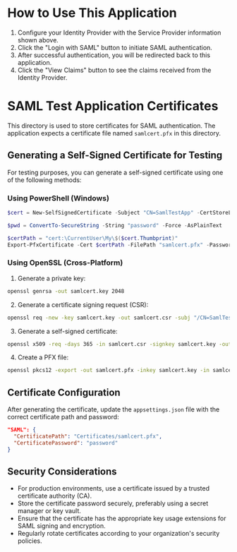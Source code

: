 ﻿# How to Use This Application
1) Configure your Identity Provider with the Service Provider information shown above.
2) Click the "Login with SAML" button to initiate SAML authentication.
3) After successful authentication, you will be redirected back to this application.
4) Click the "View Claims" button to see the claims received from the Identity Provider.

# SAML Test Application Certificates

This directory is used to store certificates for SAML authentication. The application expects a certificate file named `samlcert.pfx` in this directory.

## Generating a Self-Signed Certificate for Testing

For testing purposes, you can generate a self-signed certificate using one of the following methods:

### Using PowerShell (Windows)

```powershell
$cert = New-SelfSignedCertificate -Subject "CN=SamlTestApp" -CertStoreLocation "cert:\CurrentUser\My" -KeyExportPolicy Exportable -KeySpec Signature -KeyLength 2048 -KeyAlgorithm RSA -HashAlgorithm SHA256

$pwd = ConvertTo-SecureString -String "password" -Force -AsPlainText

$certPath = "cert:\CurrentUser\My\$($cert.Thumbprint)"
Export-PfxCertificate -Cert $certPath -FilePath "samlcert.pfx" -Password $pwd
```

### Using OpenSSL (Cross-Platform)

1. Generate a private key:
```bash
openssl genrsa -out samlcert.key 2048
```

2. Generate a certificate signing request (CSR):
```bash
openssl req -new -key samlcert.key -out samlcert.csr -subj "/CN=SamlTestApp"
```

3. Generate a self-signed certificate:
```bash
openssl x509 -req -days 365 -in samlcert.csr -signkey samlcert.key -out samlcert.crt
```

4. Create a PFX file:
```bash
openssl pkcs12 -export -out samlcert.pfx -inkey samlcert.key -in samlcert.crt -passout pass:password
```

## Certificate Configuration

After generating the certificate, update the `appsettings.json` file with the correct certificate path and password:

```json
"SAML": {
  "CertificatePath": "Certificates/samlcert.pfx",
  "CertificatePassword": "password"
}
```

## Security Considerations

- For production environments, use a certificate issued by a trusted certificate authority (CA).
- Store the certificate password securely, preferably using a secret manager or key vault.
- Ensure that the certificate has the appropriate key usage extensions for SAML signing and encryption.
- Regularly rotate certificates according to your organization's security policies.
